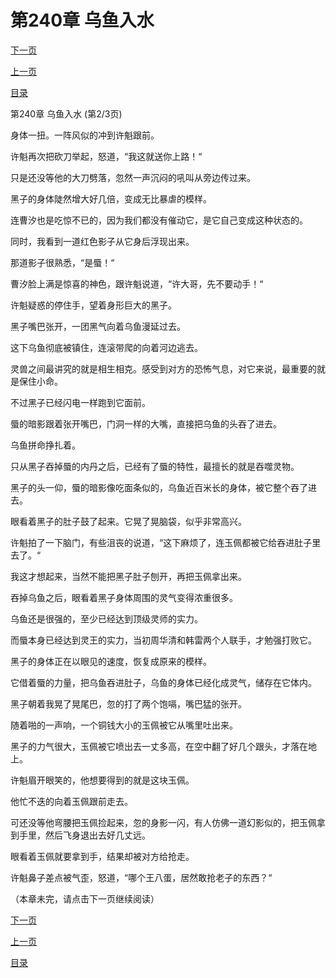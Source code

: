 <h1>第240章    乌鱼入水</h1>
            <div><p><a href="./0719_%E7%AC%AC240%E7%AB%A0_%E4%B9%8C%E9%B1%BC%E5%85%A5%E6%B0%B4.md">下一页</a></p><p><a href="./0717_%E7%AC%AC240%E7%AB%A0_%E4%B9%8C%E9%B1%BC%E5%85%A5%E6%B0%B4.md">上一页</a></p><p><a href="../">目录</a></p></div>
            <div><p>第240章    乌鱼入水 (第2/3页)</p><p>身体一扭。一阵风似的冲到许魁跟前。</p><p>许魁再次把砍刀举起，怒道，“我这就送你上路！“</p><p>只是还没等他的大刀劈落，忽然一声沉闷的吼叫从旁边传过来。</p><p>黑子的身体陡然增大好几倍，变成无比暴虐的模样。</p><p>连曹汐也是吃惊不已的，因为我们都没有催动它，是它自己变成这种状态的。</p><p>同时，我看到一道红色影子从它身后浮现出来。</p><p>那道影子很熟悉，“是蜃！“</p><p>曹汐脸上满是惊喜的神色，跟许魁说道，“许大哥，先不要动手！“</p><p>许魁疑惑的停住手，望着身形巨大的黑子。</p><p>黑子嘴巴张开，一团黑气向着乌鱼漫延过去。</p><p>这下乌鱼彻底被镇住，连滚带爬的向着河边逃去。</p><p>灵兽之间最讲究的就是相生相克。感受到对方的恐怖气息，对它来说，最重要的就是保住小命。</p><p>不过黑子已经闪电一样跑到它面前。</p><p>蜃的暗影跟着张开嘴巴，门洞一样的大嘴，直接把乌鱼的头吞了进去。</p><p>乌鱼拼命挣扎着。</p><p>只从黑子吞掉蜃的内丹之后，已经有了蜃的特性，最擅长的就是吞噬灵物。</p><p>黑子的头一仰，蜃的暗影像吃面条似的，乌鱼近百米长的身体，被它整个吞了进去。</p><p>眼看着黑子的肚子鼓了起来。它晃了晃脑袋，似乎非常高兴。</p><p>许魁拍了一下脑门，有些沮丧的说道，“这下麻烦了，连玉佩都被它给吞进肚子里去了。“</p><p>我这才想起来，当然不能把黑子肚子刨开，再把玉佩拿出来。</p><p>吞掉乌鱼之后，眼看着黑子身体周围的灵气变得浓重很多。</p><p>乌鱼还是很强的，至少已经达到顶级灵师的实力。</p><p>而蜃本身已经达到灵王的实力，当初周华清和韩雷两个人联手，才勉强打败它。</p><p>黑子的身体正在以眼见的速度，恢复成原来的模样。</p><p>它借着蜃的力量，把乌鱼吞进肚子，乌鱼的身体已经化成灵气，储存在它体内。</p><p>黑子朝着我晃了晃尾巴，忽的打了两个饱嗝，嘴巴猛的张开。</p><p>随着啪的一声响，一个铜钱大小的玉佩被它从嘴里吐出来。</p><p>黑子的力气很大，玉佩被它喷出去一丈多高，在空中翻了好几个跟头，才落在地上。</p><p>许魁眉开眼笑的，他想要得到的就是这块玉佩。</p><p>他忙不迭的向着玉佩跟前走去。</p><p>可还没等他弯腰把玉佩捡起来，忽的身影一闪，有人仿佛一道幻影似的，把玉佩拿到手里，然后飞身退出去好几丈远。</p><p>眼看着玉佩就要拿到手，结果却被对方给抢走。</p><p>许魁鼻子差点被气歪，怒道，“哪个王八蛋，居然敢抢老子的东西？“</p><p>（本章未完，请点击下一页继续阅读）</p></div>
            <div><p><a href="./0719_%E7%AC%AC240%E7%AB%A0_%E4%B9%8C%E9%B1%BC%E5%85%A5%E6%B0%B4.md">下一页</a></p><p><a href="./0717_%E7%AC%AC240%E7%AB%A0_%E4%B9%8C%E9%B1%BC%E5%85%A5%E6%B0%B4.md">上一页</a></p><p><a href="../">目录</a></p></div>
